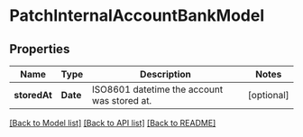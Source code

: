 # PatchInternalAccountBankModel

## Properties
Name | Type | Description | Notes
------------ | ------------- | ------------- | -------------
**storedAt** | **Date** | ISO8601 datetime the account was stored at. | [optional] 

[[Back to Model list]](../README.md#documentation-for-models) [[Back to API list]](../README.md#documentation-for-api-endpoints) [[Back to README]](../README.md)


